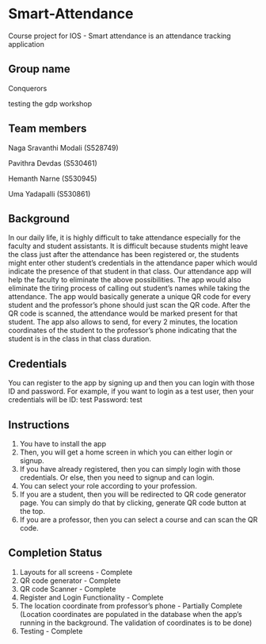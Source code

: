 ﻿# Smart-Attendance
Course project for IOS - Smart attendance is an attendance tracking application

## Group name
Conquerors

testing the gdp workshop

## Team members

Naga Sravanthi Modali (S528749)

Pavithra Devdas (S530461)

Hemanth Narne (S530945)

Uma Yadapalli (S530861)

## Background
In our daily life, it is highly difficult to take attendance especially for the faculty and student assistants. 
It is difficult because students might leave the class just after the attendance has been registered or, the students might enter other student’s credentials in the attendance paper which would indicate the presence of that student in that class. Our attendance app will help the faculty to eliminate the above possibilities. The app would also eliminate the tiring process of calling out student’s names while taking the attendance. The app would basically generate a unique QR code for every student and the professor’s phone should just scan the QR code. After the QR code is scanned, the attendance would be marked present for that student. The app also allows to send, for every 2 minutes, the location coordinates of the student to the professor’s phone indicating that the student is in the class in that class duration.

## Credentials
You can register to the app by signing up and then you can login with those ID and password. For example, if you want to login as a test user, then your credentials will be 
      ID: test 
      Password: test

## Instructions
1. You have to install the app
2. Then, you will get a home screen in which you can either login or signup.
3. If you have already registered, then you can simply login with those credentials. Or else, then you need to signup and can login.
4. You can select your role according to your profession.
5. If you are a student, then you will be redirected to QR code generator page. You can simply do that by clicking, generate QR code button at the top.
6. If you are a professor, then you can select a course and can scan the QR code.

## Completion Status
1. Layouts for all screens - Complete
2. QR code generator - Complete
3. QR code Scanner - Complete
4. Register and Login Functionality - Complete
5. The location coordinate from professor’s phone - Partially Complete (Location coordinates are populated in the database when the app’s running in the background. The validation of coordinates is to be done)
6. Testing - Complete
